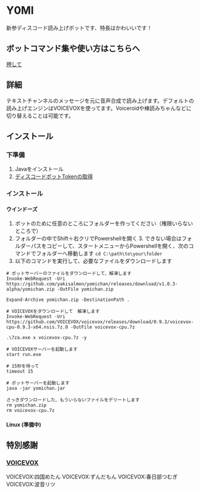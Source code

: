 
# Y0MI
新参ディスコード読み上げボットです、特長はかわいいです！

## ボットコマンド集や使い方はこちらへ
[押して](https://github.com/yakisalmon/yomichan/wiki/%E3%82%B3%E3%83%9E%E3%83%B3%E3%83%89%E9%9B%86%EF%BC%86%E4%BD%BF%E3%81%84%E6%96%B9)

## 詳細
テキストチャンネルのメッセージを元に音声合成で読み上げます。デフォルトの読み上げエンジンはVOICEVOXを使ってます。Voiceroidや棒読みちゃんなどに切り替えることは可能です。

## インストール
### 下準備
1. Javaをインストール
2. [ディスコードボットTokenの取得](https://github.com/yakisalmon/yomichan/wiki/%E3%83%87%E3%82%A3%E3%82%B9%E3%82%B3%E3%83%BC%E3%83%89%E3%83%9C%E3%83%83%E3%83%88Token%E3%81%AE%E5%8F%96%E5%BE%97%E6%96%B9%E6%B3%95)
### インストール
#### ウインドーズ
1. ボットのために任意のところにフォルダーを作ってください（権限いらないところで）
2. フォルダーの中でShift＋右クリでPowershellを開く
	3. できない場合はフォルダーパスをコピーして、スタートメニューからPowershellを開く、次のコマンドでフォルダーへ移動します ```cd C:\path\to\your\folder```
4. 以下のコマンドを実行して、必要なファイルをダウンロードします
```
# ボットサーバーのファイルをダウンロードして、解凍します
Invoke-WebRequest -Uri https://github.com/yakisalmon/yomichan/releases/download/v1.0.3-alpha/yomichan.zip -OutFile yomichan.zip

Expand-Archive yomichan.zip -DestinationPath .

# VOICEVOXをダウンロードして　解凍します
Invoke-WebRequest -Uri https://github.com/VOICEVOX/voicevox/releases/download/0.9.3/voicevox-cpu-0.9.3-x64.nsis.7z.0 -OutFile voicevox-cpu.7z

.\7za.exe x voicevox-cpu.7z -y

# VOICEVOXサーバーを起動します
start run.exe

# 15秒を待って
timeout 15

# ボットサーバーを起動します
java -jar yomichan.jar

さっきダウンロードした、もういらないファイルをデリートします
rm yomichan.zip
rm voicevox-cpu.7z
```
#### Linux (準備中)

## 特別感謝
### [VOICEVOX](https://voicevox.hiroshiba.jp/)
VOICEVOX:四国めたん
VOICEVOX:ずんだもん
VOICEVOX:春日部つむぎ
VOICEVOX:波音リツ
